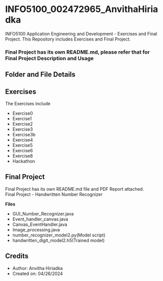 # INFO5100_002472965_AnvithaHiriadka
INFO5100 Application Engineering and Development - Exercises and Final Project.
This Repository includes Exercises and Final Project.

### Final Project has its own README.md, please refer that for Final Project Description and Usage

## Folder and File Details
## Exercises

The Exercises include
- Exercise0 
- Exercise1
- Exercise2
- Exercise3
- Exercise3b
- Exercise4
- Exercise5
- Exercise6
- Exercise8
- Hackathon

## Final Project
Final Project has its own README.md file and PDF Report attached.<br>
Final Project - Handwritten Number Recognizer<br>

**Files**
- GUI_Number_Recognizer.java
- Event_handler_canvas.java
- Canvas_EventHandler.java
- Image_processing.java
- number_recognizer_model2.py(Model script)
- handwritten_digit_model2.h5(Trained model)

## Credits
- Author: Anvitha Hiriadka
- Created on: 04/26/2024

